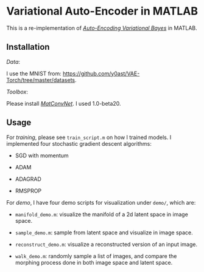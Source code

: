 # Variational Auto-Encoder in MATLAB 

This is a re-implementation of
[*Auto-Encoding Variational Bayes*](https://arxiv.org/abs/1312.6114)
in MATLAB.

## Installation

*Data*: 

I use the MNIST from:
https://github.com/y0ast/VAE-Torch/tree/master/datasets.

*Toolbox*: 

Please install [*MatConvNet*](https://github.com/vlfeat/matconvnet). I
used 1.0-beta20.

## Usage

For *training*, please see `train_script.m` on how I trained models. I
implemented four stochastic gradient descent algorithms:

- SGD with momentum 

- ADAM

- ADAGRAD 

- RMSPROP

For *demo*, I have four demo scripts for visualization under `demo/`,
which are: 

- `manifold_demo.m`: visualize the manifold of a 2d latent space in
  image space.
  
- `sample_demo.m`: sample from latent space and visualize in image
  space.
  
- `reconstruct_demo.m`: visualize a reconstructed version of an input
  image.
  
- `walk_demo.m`: randomly sample a list of images, and compare the
  morphing process done in both image space and latent space.
